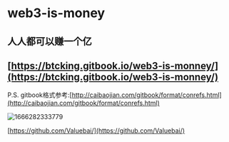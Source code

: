 # web3-is-money

## 人人都可以赚一个亿

## [https://btcking.gitbook.io/web3-is-monney/](https://btcking.gitbook.io/web3-is-monney/)

P.S. gitbook格式参考:[http://caibaojian.com/gitbook/format/conrefs.html](http://caibaojian.com/gitbook/format/conrefs.html)

![1666282333779](https://raw.githubusercontent.com/Valuebai/my-markdown-img/master/picgo/1666282333779.jpg)

[https://github.com/Valuebai/](https://github.com/Valuebai/)  
